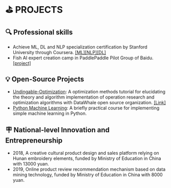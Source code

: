 # ⛳ PROJECTS
## 🔍 Professional skills

- Achieve ML, DL and NLP specialization certification by Stanford University through Coursera. [\[ML\]](https://drive.google.com/file/d/11amJQ3JZwOfhYDBt8SSSfCrf1m-3K62v/view?usp=sharing)[\[NLP\]](https://drive.google.com/file/d/1d_ZpemgDMzlwMPcmGmWNleaXxQERYbgH/view?usp=sharing)[\[DL\]](https://drive.google.com/file/d/1-U1mLgVB6vnZH_RHPZ6P6mq4R7hgNFrL/view?usp=sharing)
- Fish AI expert creation camp in PaddlePaddle Pilot Group of Baidu. [\[project\]](https://aistudio.baidu.com/aistudio/projectdetail/3488745)

## 💡 Open-Source Projects
- [Undingable-Optimization](https://github.com/datawhalechina/undingable-optimization): A optimization methods tutorial for elucidating the theory and algorithm implementation of operation research and optimization algorithms with DataWhale open source organization. [\[Link\]](http://www.yangsuoly.com/datawhale-operational-research/#/)
- [Python Machine Learning](https://www.heywhale.com/home/activity/detail/6188defe7b6f7d001813a3e9/content/4): A briefly practical course for implementing simple machine learning in Python.

## 🪧 National-level Innovation and Entrepreneurship
- 2018, A creative cultural product design and sales platform relying on Hunan embroidery elements, funded  by Ministry of Education in China with 13000 yuan.
- 2019, Online product review recommendation mechanism based on data mining technology, funded  by Ministry of Education in China with 8000 yuan.
